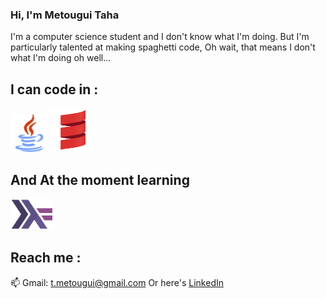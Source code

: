 ### Hi, I'm Metougui Taha

<!--
**Silverest12/Silverest12** is a ✨ _special_ ✨ repository because its `README.md` (this file) appears on your GitHub profile.

Here are some ideas to get you started:

- 🔭 I’m currently working on ...
- 🌱 I’m currently learning ...
- 👯 I’m looking to collaborate on ...
- 🤔 I’m looking for help with ...
- 💬 Ask me about ...
- 📫 How to reach me: ...
- 😄 Pronouns: ...
- ⚡ Fun fact: ...
-->

I'm a computer science student and I don't know what I'm doing.
But I'm particularly talented at making spaghetti code, Oh wait, that means I don't what I'm doing oh well...

## I can code in :
<p>
 <img src="./logos/javaLogo.png" height='60px' margin='5px' alt="Java">
 <img src="./logos/scalaLogo.png" height='70px' margin='5px' alt="Scala">
</p>

## And At the moment learning 
<img src="./logos/haskell.png" height='50px' alt="Haskell">

## Reach me :
📫 Gmail: <a href="t.metougui@gmail.com">t.metougui@gmail.com</a>
Or here's <a href="https://www.linkedin.com/in/taha-metougui">LinkedIn</a>

